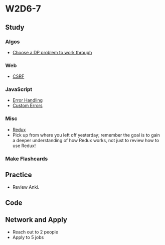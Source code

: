 # W2D6-7

## Study

### Algos

* [Choose a DP problem to work through](https://www.geeksforgeeks.org/dynamic-programming/#concepts)

### Web

* [CSRF](https://www.acunetix.com/websitesecurity/csrf-attacks/)

### JavaScript

* [Error Handling](https://javascript.info/try-catch)
* [Custom Errors](https://javascript.info/custom-errors)

### Misc

* [Redux](https://egghead.io/courses/getting-started-with-redux)
* Pick up from where you left off yesterday; remember the goal is to gain a deeper
  understanding of how Redux works, not just to review how to use Redux!

### Make Flashcards

## Practice

* Review Anki.

## Code

## Network and Apply

* Reach out to 2 people
* Apply to 5 jobs
